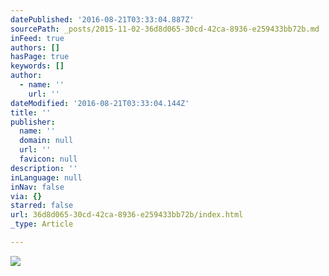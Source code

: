 ```yaml
---
datePublished: '2016-08-21T03:33:04.887Z'
sourcePath: _posts/2015-11-02-36d8d065-30cd-42ca-8936-e259433bb72b.md
inFeed: true
authors: []
hasPage: true
keywords: []
author:
  - name: ''
    url: ''
dateModified: '2016-08-21T03:33:04.144Z'
title: ''
publisher:
  name: ''
  domain: null
  url: ''
  favicon: null
description: ''
inLanguage: null
inNav: false
via: {}
starred: false
url: 36d8d065-30cd-42ca-8936-e259433bb72b/index.html
_type: Article

---
```

![](https://s3-us-west-2.amazonaws.com/the-grid-img/p/f3013c40a76c7bc38f2a3e7122b3d0061990f81b.jpg)